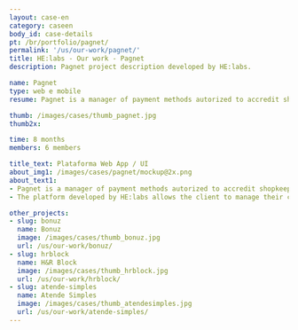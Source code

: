```yaml
---
layout: case-en
category: caseen
body_id: case-details
pt: /br/portfolio/pagnet/
permalink: '/us/our-work/pagnet/'
title: HE:labs - Our work - Pagnet
description: Pagnet project description developed by HE:labs.

name: Pagnet
type: web e mobile
resume: Pagnet is a manager of payment methods autorized to accredit shopkeepers and process credit card transitions.

thumb: /images/cases/thumb_pagnet.jpg
thumb2x:

time: 8 months
members: 6 members

title_text: Plataforma Web App / UI
about_img1: /images/cases/pagnet/mockup@2x.png
about_text1:
- Pagnet is a manager of payment methods autorized to accredit shopkeepers and process credit card transitions.
- The platform developed by HE:labs allows the client to manage their credit card machines on the web and deposits their payments the way they see fit, anticipating the receivables.

other_projects:
- slug: bonuz
  name: Bonuz
  image: /images/cases/thumb_bonuz.jpg
  url: /us/our-work/bonuz/
- slug: hrblock
  name: H&R Block
  image: /images/cases/thumb_hrblock.jpg
  url: /us/our-work/hrblock/
- slug: atende-simples
  name: Atende Simples
  image: /images/cases/thumb_atendesimples.jpg
  url: /us/our-work/atende-simples/
---
```

